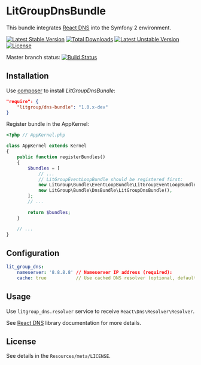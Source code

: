 LitGroupDnsBundle
=================

This bundle integrates [React DNS][1] into the Symfony 2 environment.

[![Latest Stable Version](https://poser.pugx.org/litgroup/dns-bundle/v/stable.svg)](https://packagist.org/packages/litgroup/dns-bundle)
[![Total Downloads](https://poser.pugx.org/litgroup/dns-bundle/downloads.svg)](https://packagist.org/packages/litgroup/dns-bundle)
[![Latest Unstable Version](https://poser.pugx.org/litgroup/dns-bundle/v/unstable.svg)](https://packagist.org/packages/litgroup/dns-bundle)
[![License](https://poser.pugx.org/litgroup/dns-bundle/license.svg)](https://packagist.org/packages/litgroup/dns-bundle)

Master branch status:
[![Build Status](https://travis-ci.org/LitGroup/LitGroupDnsBundle.svg?branch=master)](https://travis-ci.org/LitGroup/LitGroupHttpClientBundle)



Installation
------------

Use [composer][2] to install _LitGroupDnsBundle_:

```json
"require": {
    "litgroup/dns-bundle": "1.0.x-dev"
}
```

Register bundle in the AppKernel:

```php
<?php // AppKernel.php

class AppKernel extends Kernel
{
    public function registerBundles()
    {
        $bundles = [
            // ...
            // LitGroupEventLoopBundle should be registered first:
            new LitGroup\Bundle\EventLoopBundle\LitGroupEventLoopBundle(),
            new LitGroup\Bundle\DnsBundle\LitGroupDnsBundle(),
        ];
        // ...

        return $bundles;
    }

    // ...
}
```

Configuration
-------------

```yaml
lit_group_dns:
    nameserver: '8.8.8.8' // Nameserver IP address (required):
    cache: true           // Use cached DNS resolver (optional, default: false)
```

Usage
-----

Use `litgroup_dns.resolver` service to receive `React\Dns\Resolver\Resolver`.

See [React DNS][1] library documentation for more details.

License
-------
See details in the `Resources/meta/LICENSE`.

[1]: https://github.com/reactphp/dns
[2]: http://getcomposer.org